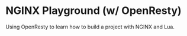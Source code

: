 # NGINX Playground (w/ OpenResty)

Using OpenResty to learn how to build a project with NGINX and Lua.